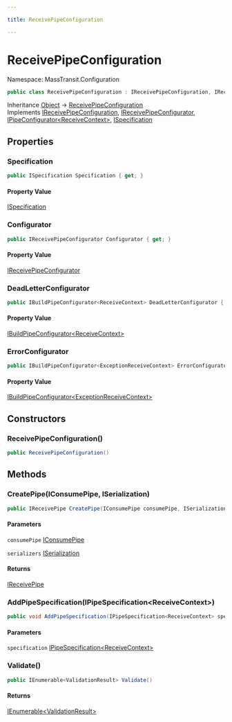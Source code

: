 ```yaml
---

title: ReceivePipeConfiguration

---
```


# ReceivePipeConfiguration

Namespace: MassTransit.Configuration

```csharp
public class ReceivePipeConfiguration : IReceivePipeConfiguration, IReceivePipeConfigurator, IPipeConfigurator<ReceiveContext>, ISpecification
```

Inheritance [Object](https://learn.microsoft.com/en-us/dotnet/api/system.object) → [ReceivePipeConfiguration](../masstransit-configuration/receivepipeconfiguration)<br/>
Implements [IReceivePipeConfiguration](../masstransit-configuration/ireceivepipeconfiguration), [IReceivePipeConfigurator](../../masstransit-abstractions/masstransit/ireceivepipeconfigurator), [IPipeConfigurator\<ReceiveContext\>](../../masstransit-abstractions/masstransit/ipipeconfigurator-1), [ISpecification](../../masstransit-abstractions/masstransit/ispecification)

## Properties

### **Specification**

```csharp
public ISpecification Specification { get; }
```

#### Property Value

[ISpecification](../../masstransit-abstractions/masstransit/ispecification)<br/>

### **Configurator**

```csharp
public IReceivePipeConfigurator Configurator { get; }
```

#### Property Value

[IReceivePipeConfigurator](../../masstransit-abstractions/masstransit/ireceivepipeconfigurator)<br/>

### **DeadLetterConfigurator**

```csharp
public IBuildPipeConfigurator<ReceiveContext> DeadLetterConfigurator { get; }
```

#### Property Value

[IBuildPipeConfigurator\<ReceiveContext\>](../../masstransit-abstractions/masstransit-configuration/ibuildpipeconfigurator-1)<br/>

### **ErrorConfigurator**

```csharp
public IBuildPipeConfigurator<ExceptionReceiveContext> ErrorConfigurator { get; }
```

#### Property Value

[IBuildPipeConfigurator\<ExceptionReceiveContext\>](../../masstransit-abstractions/masstransit-configuration/ibuildpipeconfigurator-1)<br/>

## Constructors

### **ReceivePipeConfiguration()**

```csharp
public ReceivePipeConfiguration()
```

## Methods

### **CreatePipe(IConsumePipe, ISerialization)**

```csharp
public IReceivePipe CreatePipe(IConsumePipe consumePipe, ISerialization serializers)
```

#### Parameters

`consumePipe` [IConsumePipe](../../masstransit-abstractions/masstransit-transports/iconsumepipe)<br/>

`serializers` [ISerialization](../../masstransit-abstractions/masstransit/iserialization)<br/>

#### Returns

[IReceivePipe](../../masstransit-abstractions/masstransit-transports/ireceivepipe)<br/>

### **AddPipeSpecification(IPipeSpecification\<ReceiveContext\>)**

```csharp
public void AddPipeSpecification(IPipeSpecification<ReceiveContext> specification)
```

#### Parameters

`specification` [IPipeSpecification\<ReceiveContext\>](../../masstransit-abstractions/masstransit-configuration/ipipespecification-1)<br/>

### **Validate()**

```csharp
public IEnumerable<ValidationResult> Validate()
```

#### Returns

[IEnumerable\<ValidationResult\>](https://learn.microsoft.com/en-us/dotnet/api/system.collections.generic.ienumerable-1)<br/>
